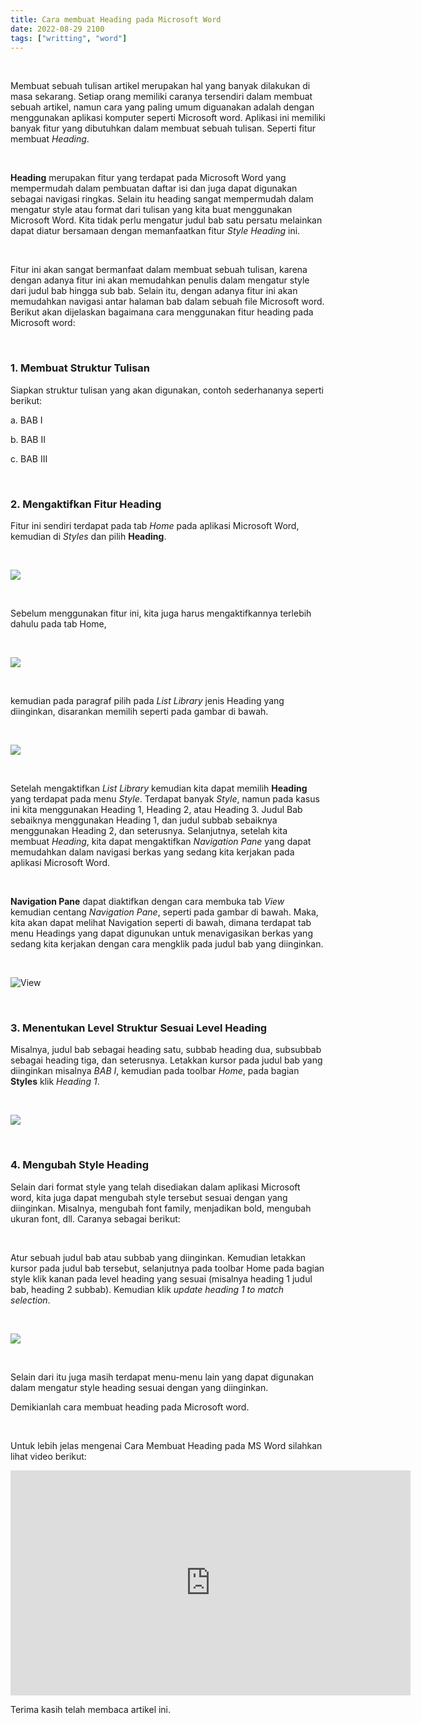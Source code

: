 ```yaml
---
title: Cara membuat Heading pada Microsoft Word
date: 2022-08-29 2100
tags: ["writting", "word"]
---
```


<br>

Membuat sebuah tulisan artikel merupakan hal yang banyak dilakukan di masa sekarang. Setiap orang memiliki caranya tersendiri dalam membuat sebuah artikel, namun cara yang paling umum diguanakan adalah dengan menggunakan aplikasi komputer seperti Microsoft word. Aplikasi ini memiliki banyak fitur yang dibutuhkan dalam membuat sebuah tulisan. Seperti fitur membuat *Heading*.

<br>

**Heading** merupakan fitur yang terdapat pada Microsoft Word yang mempermudah dalam pembuatan daftar isi dan juga dapat digunakan sebagai navigasi ringkas. Selain itu heading sangat mempermudah dalam mengatur style atau format dari tulisan yang kita buat menggunakan Microsoft Word. Kita tidak perlu mengatur judul bab satu persatu melainkan dapat diatur bersamaan dengan memanfaatkan fitur *Style Heading* ini.

<br>

Fitur ini akan sangat bermanfaat dalam membuat sebuah tulisan, karena dengan adanya fitur ini akan memudahkan penulis dalam mengatur style dari judul bab hingga sub bab. Selain itu, dengan adanya fitur ini akan memudahkan navigasi antar halaman bab dalam sebuah file Microsoft word. Berikut akan dijelaskan bagaimana cara menggunakan fitur heading pada Microsoft word:

<br> 

### 1. Membuat Struktur Tulisan

Siapkan struktur tulisan yang akan digunakan, contoh sederhananya seperti berikut:

a. BAB I

b. BAB II

c. BAB III

<br>

### 2. Mengaktifkan Fitur Heading

Fitur ini sendiri terdapat pada tab *Home* pada aplikasi Microsoft Word, kemudian di *Styles* dan pilih **Heading**.

<br>

![](./1.png)

<br>

Sebelum menggunakan fitur ini, kita juga harus mengaktifkannya terlebih dahulu pada tab Home,

<br>

![](./2.png)

<br>

kemudian pada paragraf pilih pada *List Library* jenis Heading yang diinginkan, disarankan memilih seperti pada gambar di bawah.

<br>

![](./3.png)

<br>

Setelah mengaktifkan *List Library* kemudian kita dapat memilih **Heading** yang terdapat pada menu *Style*. Terdapat banyak *Style*, namun pada kasus ini kita menggunakan Heading 1, Heading 2, atau Heading 3. Judul Bab sebaiknya menggunakan Heading 1, dan judul subbab sebaiknya menggunakan Heading 2, dan seterusnya. Selanjutnya, setelah kita membuat *Heading*, kita dapat mengaktifkan *Navigation Pane* yang dapat memudahkan dalam navigasi berkas yang sedang kita kerjakan pada aplikasi Microsoft Word.

<br>

**Navigation Pane** dapat diaktifkan dengan cara membuka tab *View* kemudian centang *Navigation Pane*, seperti pada gambar di bawah. Maka, kita akan dapat melihat Navigation seperti di bawah, dimana terdapat tab menu Headings yang dapat digunukan untuk menavigasikan berkas yang sedang kita kerjakan dengan cara mengklik pada judul bab yang diinginkan.

<br>

![View](./4.jpg)

<br>

### 3. Menentukan Level Struktur Sesuai Level Heading

Misalnya, judul bab sebagai heading satu, subbab heading dua, subsubbab sebagai heading tiga, dan seterusnya. Letakkan kursor pada judul bab yang diinginkan misalnya *BAB I*, kemudian pada toolbar *Home*, pada bagian **Styles** klik *Heading 1*.

<br>

![](./5.png)

<br>

### 4. Mengubah Style Heading

Selain dari format style yang telah disediakan dalam aplikasi Microsoft word, kita juga dapat mengubah style tersebut sesuai dengan yang diinginkan. Misalnya, mengubah font family, menjadikan bold, mengubah ukuran font, dll. Caranya sebagai berikut:

<br>

Atur sebuah judul bab atau subbab yang diinginkan. Kemudian letakkan kursor pada judul bab tersebut, selanjutnya pada toolbar Home pada bagian style klik kanan pada level heading yang sesuai (misalnya heading 1 judul bab, heading 2 subbab). Kemudian klik *update heading 1 to match selection*.

<br>

![](./6.png)

<br>

Selain dari itu juga masih terdapat menu-menu lain yang dapat digunakan dalam mengatur style heading sesuai dengan yang diinginkan.

Demikianlah cara membuat heading pada Microsoft word.

<br>

Untuk lebih jelas mengenai Cara Membuat Heading pada MS Word silahkan lihat video berikut:

<iframe width="640" height="360" src="https://www.youtube.com/embed/arbDZVNsop4" title="Ms Word | Part 1 Heading" frameborder="0" allow="accelerometer; autoplay; clipboard-write; encrypted-media; gyroscope; picture-in-picture" allowfullscreen></iframe>

<br>

Terima kasih telah membaca artikel ini.